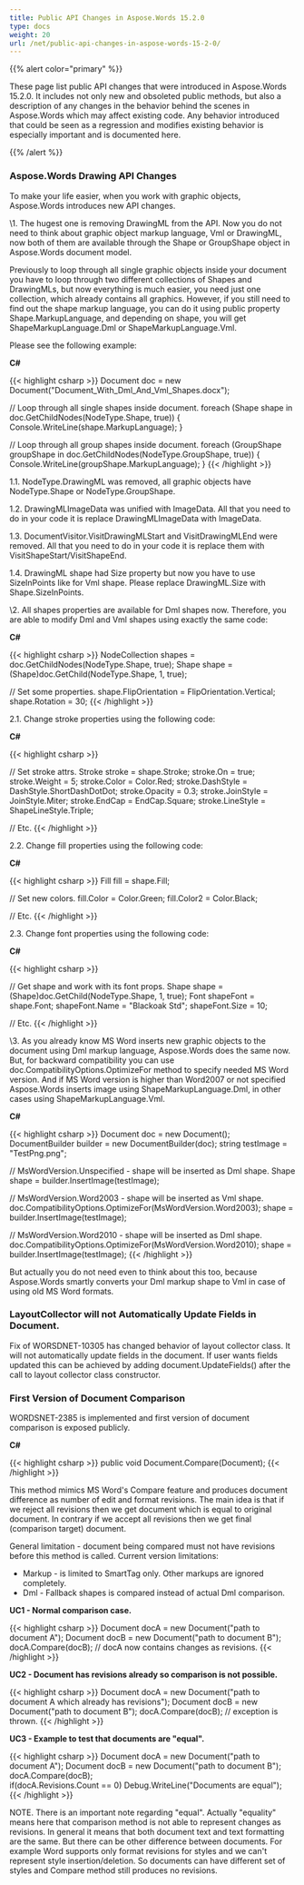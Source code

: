 ```yaml
---
title: Public API Changes in Aspose.Words 15.2.0
type: docs
weight: 20
url: /net/public-api-changes-in-aspose-words-15-2-0/
---
```


{{% alert color="primary" %}} 

These page list public API changes that were introduced in Aspose.Words 15.2.0. It includes not only new and obsoleted public methods, but also a description of any changes in the behavior behind the scenes in Aspose.Words which may affect existing code. Any behavior introduced that could be seen as a regression and modifies existing behavior is especially important and is documented here.

{{% /alert %}} 
### **Aspose.Words Drawing API Changes**
To make your life easier, when you work with graphic objects, Aspose.Words introduces new API changes.

\1. The hugest one is removing DrawingML from the API. Now you do not need to think about graphic object markup language, Vml or DrawingML, now both of them are available through the Shape or GroupShape object in Aspose.Words document model.

Previously to loop through all single graphic objects inside your document you have to loop through two different collections of Shapes and DrawingMLs, but now everything is much easier, you need just one collection, which already contains all graphics. However, if you still need to find out the shape markup language, you can do it using public property Shape.MarkupLanguage, and depending on shape, you will get ShapeMarkupLanguage.Dml or ShapeMarkupLanguage.Vml.

Please see the following example:

**C#**

{{< highlight csharp >}}
Document doc = new Document("Document_With_Dml_And_Vml_Shapes.docx");

// Loop through all single shapes inside document.
foreach (Shape shape in doc.GetChildNodes(NodeType.Shape, true))
{
   Console.WriteLine(shape.MarkupLanguage);
}

// Loop through all group shapes inside document.
foreach (GroupShape groupShape in doc.GetChildNodes(NodeType.GroupShape, true))
{
   Console.WriteLine(groupShape.MarkupLanguage);
}
{{< /highlight >}}

1.1. NodeType.DrawingML was removed, all graphic objects have NodeType.Shape or NodeType.GroupShape.

1.2. DrawingMLImageData was unified with ImageData. All that you need to do in your code it is replace DrawingMLImageData with ImageData.

1.3. DocumentVisitor.VisitDrawingMLStart and VisitDrawingMLEnd were removed. All that you need to do in your code it is replace them with VisitShapeStart/VisitShapeEnd.

1.4. DrawingML shape had Size property but now you have to use SizeInPoints like for Vml shape. Please replace DrawingML.Size with Shape.SizeInPoints.

\2. All shapes properties are available for Dml shapes now. Therefore, you are able to modify Dml and Vml shapes using exactly the same code:

**C#**

{{< highlight csharp >}}
NodeCollection shapes = doc.GetChildNodes(NodeType.Shape, true);
Shape shape = (Shape)doc.GetChild(NodeType.Shape, 1, true);

// Set some properties.
shape.FlipOrientation = FlipOrientation.Vertical;
shape.Rotation = 30;
{{< /highlight >}}

2.1. Change stroke properties using the following code:

**C#**

{{< highlight csharp >}}

// Set stroke attrs.
Stroke stroke = shape.Stroke;
stroke.On = true;
stroke.Weight = 5;
stroke.Color = Color.Red;
stroke.DashStyle = DashStyle.ShortDashDotDot;
stroke.Opacity = 0.3;
stroke.JoinStyle = JoinStyle.Miter;
stroke.EndCap = EndCap.Square;
stroke.LineStyle = ShapeLineStyle.Triple;

// Etc.
{{< /highlight >}}

2.2. Change fill properties using the following code:

**C#**

{{< highlight csharp >}}
Fill fill = shape.Fill;

// Set new colors.
fill.Color = Color.Green;
fill.Color2 = Color.Black;

// Etc.
{{< /highlight >}}

2.3. Change font properties using the following code:

**C#**

{{< highlight csharp >}}

// Get shape and work with its font props.
Shape shape = (Shape)doc.GetChild(NodeType.Shape, 1, true);
Font shapeFont = shape.Font;
shapeFont.Name = "Blackoak Std";
shapeFont.Size = 10;

// Etc.
{{< /highlight >}}

\3. As you already know MS Word inserts new graphic objects to the document using Dml markup language, Aspose.Words does the same now. But, for backward compatibility you can use doc.CompatibilityOptions.OptimizeFor method to specify needed MS Word version. And if MS Word version is higher than Word2007 or not specified Aspose.Words inserts image using ShapeMarkupLanguage.Dml, in other cases using ShapeMarkupLanguage.Vml.

**C#**

{{< highlight csharp >}}
Document doc = new Document();
DocumentBuilder builder = new DocumentBuilder(doc);
string testImage = "TestPng.png";

// MsWordVersion.Unspecified - shape will be inserted as Dml shape.
Shape shape = builder.InsertImage(testImage);

// MsWordVersion.Word2003 - shape will be inserted as Vml shape.
doc.CompatibilityOptions.OptimizeFor(MsWordVersion.Word2003);
shape = builder.InsertImage(testImage);

// MsWordVersion.Word2010 - shape will be inserted as Dml shape.
doc.CompatibilityOptions.OptimizeFor(MsWordVersion.Word2010);
shape = builder.InsertImage(testImage);
{{< /highlight >}}

But actually you do not need even to think about this too, because Aspose.Words smartly converts your Dml markup shape to Vml in case of using old MS Word formats.
### **LayoutCollector will not Automatically Update Fields in Document.**
Fix of WORSDNET-10305 has changed behavior of layout collector class. It will not automatically update fields in the document. If user wants fields updated this can be achieved by adding document.UpdateFields() after the call to layout collector class constructor.
### **First Version of Document Comparison**
WORDSNET-2385 is implemented and first version of document comparison is exposed publicly.

**C#**

{{< highlight csharp >}}
public void Document.Compare(Document);
{{< /highlight >}}

This method mimics MS Word's Compare feature and produces document difference as number of edit and format revisions. The main idea is that if we reject all revisions then we get document which is equal to original document. In contrary if we accept all revisions then we get final (comparison target) document.

General limitation - document being compared must not have revisions before this method is called. Current version limitations:

- Markup - is limited to SmartTag only. Other markups are ignored completely.
- Dml - Fallback shapes is compared instead of actual Dml comparison.

**UC1 - Normal comparison case.**

{{< highlight csharp >}}
Document docA = new Document("path to document A");
Document docB = new Document("path to document B");
docA.Compare(docB);
    // docA now contains changes as revisions. 
{{< /highlight >}}

**UC2 - Document has revisions already so comparison is not possible.**

{{< highlight csharp >}}
Document docA = new Document("path to document A which already has revisions");
Document docB = new Document("path to document B");
docA.Compare(docB);
    // exception is thrown.
{{< /highlight >}}

**UC3 - Example to test that documents are "equal".**

{{< highlight csharp >}}
Document docA = new Document("path to document A");
Document docB = new Document("path to document B");
docA.Compare(docB);    
if(docA.Revisions.Count == 0)
    Debug.WriteLine("Documents are equal");
{{< /highlight >}}

NOTE. There is an important note regarding "equal". Actually "equality" means here that comparison method is not able to represent changes as revisions. In general it means that both document text and text formatting are the same. But there can be other difference between documents. For example Word supports only format revisions for styles and we can't represent style insertion/deletion. So documents can have different set of styles and Compare method still produces no revisions.
